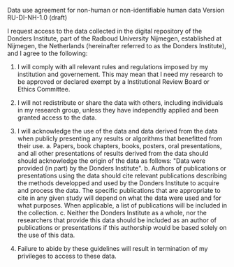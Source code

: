Data use agreement for non-human or non-identifiable human data
Version RU-DI-NH-1.0 (draft)

I request access to the data collected in the digital repository of the Donders Institute, part of the Radboud University Nijmegen, established at Nijmegen, the Netherlands (hereinafter referred to as the Donders Institute), and I agree to the following:

1. I will comply with all relevant rules and regulations imposed by my institution and governement.  This may mean that I need my research to be approved or declared exempt by a Institutional Review Board or Ethics Committee.  

2. I will  not redistribute or share the data with others, including individuals in my research group, unless they have independtly applied and been granted access to the data. 

3. I will acknowledge the use of the data and data derived from the data when publicly presenting any results or algorithms that benefitted from their use.
 a. Papers, book chapters, books, posters, oral presentations, and all other presentations of results derived from the data should should acknowledge the origin of the data as follows: "Data were provided (in part) by the Donders Institute".
 b. Authors of publications or presentations using the data should cite relevant publications describing the methods developped and used by the Donders Institute to acquire and process the data. The specific publications that are appropriate to cite in any given study will depend on what the data were used and for what purposes. When applicable, a list of publications will be included in the collection.
 c. Neither the Donders Institute as a whole, nor the researchers that provide this data should be included as an author of publications or presentations if this authorship would be based solely on the use of this data. 

4. Failure to abide by these guidelines will result in termination of my privileges to access to these data. 
